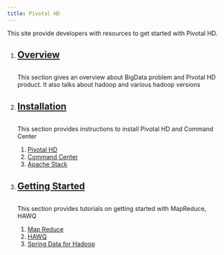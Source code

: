 ```yaml
---
title: Pivotal HD
---
```


This site provide developers with resources to get started with Pivotal HD. 

<ol class="class-list">
  <li>
    <a class="title" href="/introduction/overview.html">
      <h2>Overview</h2>
      <span></span>
    </a>
    <img src="images/elephant_rgb_sq.png" alt="">
    <p class="description">
      This section gives an overview about BigData problem and Pivotal HD product.
      It also talks about hadoop and various hadoop versions
    </p>

  </li>
  <li>
    <a class="title" href="/pivotal-hd-install-overview.html">
      <h2>Installation</h2>
      <span></span>
    </a>
    <img src="images/elephant_rgb_sq.png" alt="">
    <p class="description">
      This section provides instructions to install Pivotal HD and Command Center
    </p>
     <ol class="lesson-list">
       <li>
          <a href="/installation/pivotal-hd.html">
          Pivotal HD       
         </a>
      </li>
      <li>
        <a href="/installation/command-center.html">
        Command Center
        </a>
     </li>
     <li>
        <a href="/installation/apache-stack.html">
        Apache Stack
        </a>
     </li>
  </ol>
  </li>
  <li>
    <a class="title" href="/getting-started-overview.html">
      <h2>Getting Started</h2>
      <span></span>
    </a>
    <img src="images/elephant_rgb_sq.png" alt="">
    <p class="description">
      This section provides tutorials on getting started with MapReduce, HAWQ 
    </p>
    <ol class="lesson-list">
       <li>
          <a href="/getting-started/map-reduce-java.html">
          Map Reduce       
         </a>
      </li>
      <li>
        <a href="/getting-started/hawq.html">
        HAWQ
        </a>
     </li>
     <li>
        <a href="/getting-started/spring-data-hadoop.html">
        Spring Data for Hadoop
        </a>
     </li>
  </ol>
  </li>
</ol>
